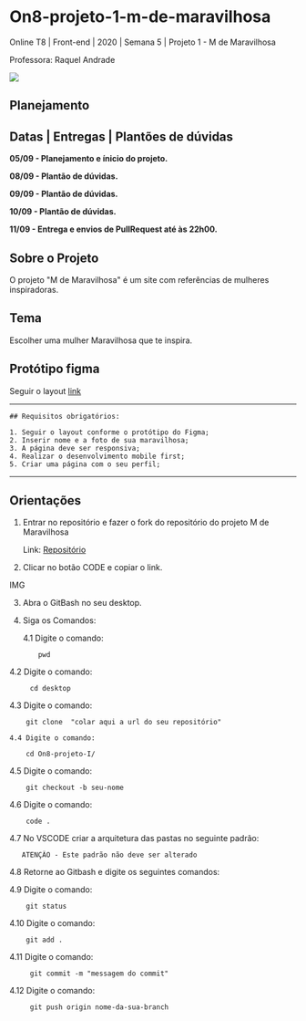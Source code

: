 # On8-projeto-1-m-de-maravilhosa

Online T8 | Front-end | 2020 | Semana 5 | Projeto 1 - M de Maravilhosa

Professora: Raquel Andrade

<img src="https://i.ibb.co/5cTvbhC/readme-header.png" >

## Planejamento

## Datas | Entregas | Plantões de dúvidas

**05/09 - Planejamento e ínicio do projeto.**

**08/09 - Plantão de dúvidas.**

**09/09 - Plantão de dúvidas.**

**10/09 - Plantão de dúvidas.**

**11/09 - Entrega e envios de PullRequest até às 22h00.**
 

## Sobre o Projeto
O projeto "M de Maravilhosa" é um site com referências de mulheres inspiradoras.

## Tema 
Escolher uma mulher Maravilhosa que te inspira.

## Protótipo figma
Seguir o layout [link](https://www.figma.com/file/XBEywzd2yF47RaWm0Gw4t7Tz/M-de-Maravilhosa?node-id=0%3A1)

---

```
## Requisitos obrigatórios:

1. Seguir o layout conforme o protótipo do Figma;
2. Inserir nome e a foto de sua maravilhosa;
3. A página deve ser responsiva;
4. Realizar o desenvolvimento mobile first;
5. Criar uma página com o seu perfil;
```
---

## Orientações


1. Entrar no repositório e fazer o fork do repositório do projeto M de Maravilhosa

   Link: [Repositório](https://github.com/reprograma/On8-projeto-1-m-de-maravilhosa)

2. Clicar no botão CODE e copiar o link.
      
  IMG

3. Abra o GitBash no seu desktop.
   
4. Siga os Comandos:

   4.1  Digite o comando:
 ``` 
        pwd
 ```

   4.2  Digite o comando:
 ```
      cd desktop
 ```

   4.3 Digite o comando:
 ```
     git clone  "colar aqui a url do seu repositório"
 ```

    4.4 Digite o comando:
 ```
     cd On8-projeto-I/
 ```

   4.5 Digite o comando:
 ```
     git checkout -b seu-nome
 ```

   4.6 Digite o comando:
 ```
     code .
 ```
       
   4.7 No VSCODE criar a arquitetura das pastas no seguinte padrão:
  ```
     ATENÇÃO - Este padrão não deve ser alterado
 ```
 
   4.8 Retorne ao Gitbash e digite os seguintes comandos:

   4.9 Digite o comando:
 ```
     git status
 ```
   4.10 Digite o comando:
```
    git add .
```

   4.11 Digite o comando:
```
     git commit -m "messagem do commit"
```

   4.12 Digite o comando:
```
     git push origin nome-da-sua-branch
```
